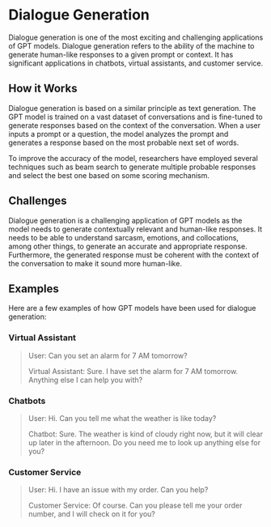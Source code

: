 # Dialogue Generation

Dialogue generation is one of the most exciting and challenging applications of GPT models. Dialogue generation refers to the ability of the machine to generate human-like responses to a given prompt or context. It has significant applications in chatbots, virtual assistants, and customer service.

## How it Works

Dialogue generation is based on a similar principle as text generation. The GPT model is trained on a vast dataset of conversations and is fine-tuned to generate responses based on the context of the conversation. When a user inputs a prompt or a question, the model analyzes the prompt and generates a response based on the most probable next set of words.

To improve the accuracy of the model, researchers have employed several techniques such as beam search to generate multiple probable responses and select the best one based on some scoring mechanism.

## Challenges

Dialogue generation is a challenging application of GPT models as the model needs to generate contextually relevant and human-like responses. It needs to be able to understand sarcasm, emotions, and collocations, among other things, to generate an accurate and appropriate response. Furthermore, the generated response must be coherent with the context of the conversation to make it sound more human-like.

## Examples

Here are a few examples of how GPT models have been used for dialogue generation:

### Virtual Assistant

> User: Can you set an alarm for 7 AM tomorrow?
>
> Virtual Assistant: Sure. I have set the alarm for 7 AM tomorrow. Anything else I can help you with?

### Chatbots

> User: Hi. Can you tell me what the weather is like today?
>
> Chatbot: Sure. The weather is kind of cloudy right now, but it will clear up later in the afternoon. Do you need me to look up anything else for you?

### Customer Service

> User: Hi. I have an issue with my order. Can you help?
>
> Customer Service: Of course. Can you please tell me your order number, and I will check on it for you?
